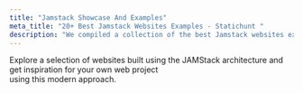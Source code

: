 ```yaml
---
title: "Jamstack Showcase And Examples"
meta_title: "20+ Best Jamstack Websites Examples - Statichunt " 
description: "We compiled a collection of the best Jamstack websites examples to provide you with an overview and inspiration for the capabilities of the Jamstack technology"
---
```



Explore a selection of websites built using the JAMStack architecture and get inspiration for your own web project <br/> using this modern approach.